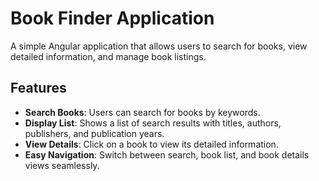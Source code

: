 # Book Finder Application

A simple Angular application that allows users to search for books, view detailed information, and manage book listings.

## Features

- **Search Books**: Users can search for books by keywords.
- **Display List**: Shows a list of search results with titles, authors, publishers, and publication years.
- **View Details**: Click on a book to view its detailed information.
- **Easy Navigation**: Switch between search, book list, and book details views seamlessly.
